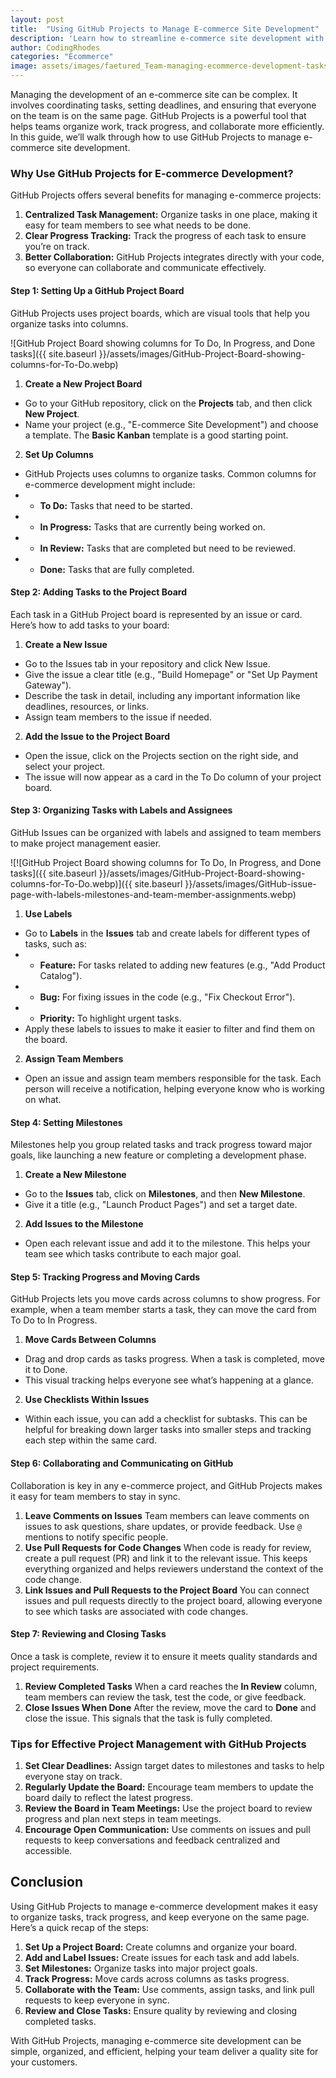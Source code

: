 ```yaml
---
layout: post
title:  "Using GitHub Projects to Manage E-commerce Site Development"
description: 'Learn how to streamline e-commerce site development with GitHub Projects, enabling effective task management, team collaboration, and project tracking.'
author: CodingRhodes
categories: "Ecommerce"
image: assets/images/faetured_Team-managing-ecommerce-development-tasks-using-GitHub-Projects.webp
---
```

Managing the development of an e-commerce site can be complex. It involves coordinating tasks, setting deadlines, and ensuring that everyone on the team is on the same page. GitHub Projects is a powerful tool that helps teams organize work, track progress, and collaborate more efficiently. In this guide, we’ll walk through how to use GitHub Projects to manage e-commerce site development.

### Why Use GitHub Projects for E-commerce Development?
GitHub Projects offers several benefits for managing e-commerce projects:

1. **Centralized Task Management:** Organize tasks in one place, making it easy for team members to see what needs to be done.
2. **Clear Progress Tracking:** Track the progress of each task to ensure you’re on track.
3. **Better Collaboration:** GitHub Projects integrates directly with your code, so everyone can collaborate and communicate effectively.

#### Step 1: Setting Up a GitHub Project Board
GitHub Projects uses project boards, which are visual tools that help you organize tasks into columns.

![GitHub Project Board showing columns for To Do, In Progress, and Done tasks]({{ site.baseurl }}/assets/images/GitHub-Project-Board-showing-columns-for-To-Do.webp)

1. **Create a New Project Board**
+ Go to your GitHub repository, click on the **Projects** tab, and then click **New Project**.
+ Name your project (e.g., "E-commerce Site Development") and choose a template. The **Basic Kanban** template is a good starting point.
2. **Set Up Columns**
+ GitHub Projects uses columns to organize tasks. Common columns for e-commerce development might include:
+ + **To Do:** Tasks that need to be started.
+ + **In Progress:** Tasks that are currently being worked on.
+ + **In Review:** Tasks that are completed but need to be reviewed.
+ + **Done:** Tasks that are fully completed.

#### Step 2: Adding Tasks to the Project Board
Each task in a GitHub Project board is represented by an issue or card. Here’s how to add tasks to your board:

1. **Create a New Issue**
+ Go to the Issues tab in your repository and click New Issue.
+ Give the issue a clear title (e.g., "Build Homepage" or "Set Up Payment Gateway").
+ Describe the task in detail, including any important information like deadlines, resources, or links.
+ Assign team members to the issue if needed.
2. **Add the Issue to the Project Board**
+ Open the issue, click on the Projects section on the right side, and select your project.
+ The issue will now appear as a card in the To Do column of your project board.

#### Step 3: Organizing Tasks with Labels and Assignees
GitHub Issues can be organized with labels and assigned to team members to make project management easier.

![![GitHub Project Board showing columns for To Do, In Progress, and Done tasks]({{ site.baseurl }}/assets/images/GitHub-Project-Board-showing-columns-for-To-Do.webp)]({{ site.baseurl }}/assets/images/GitHub-issue-page-with-labels-milestones-and-team-member-assignments.webp)

1. **Use Labels**
+ Go to **Labels** in the **Issues** tab and create labels for different types of tasks, such as:
+ + **Feature:** For tasks related to adding new features (e.g., "Add Product Catalog").
+ + **Bug:** For fixing issues in the code (e.g., "Fix Checkout Error").
+ + **Priority:** To highlight urgent tasks.
+ Apply these labels to issues to make it easier to filter and find them on the board.
2. **Assign Team Members**
+ Open an issue and assign team members responsible for the task. Each person will receive a notification, helping everyone know who is working on what.

#### Step 4: Setting Milestones
Milestones help you group related tasks and track progress toward major goals, like launching a new feature or completing a development phase.

1. **Create a New Milestone**
+ Go to the **Issues** tab, click on **Milestones**, and then **New Milestone**.
+ Give it a title (e.g., "Launch Product Pages") and set a target date.
2. **Add Issues to the Milestone**
+ Open each relevant issue and add it to the milestone. This helps your team see which tasks contribute to each major goal.

#### Step 5: Tracking Progress and Moving Cards
GitHub Projects lets you move cards across columns to show progress. For example, when a team member starts a task, they can move the card from To Do to In Progress.

1. **Move Cards Between Columns**
+ Drag and drop cards as tasks progress. When a task is completed, move it to Done.
+ This visual tracking helps everyone see what’s happening at a glance.
2. **Use Checklists Within Issues**
+ Within each issue, you can add a checklist for subtasks. This can be helpful for breaking down larger tasks into smaller steps and tracking each step within the same card.

#### Step 6: Collaborating and Communicating on GitHub
Collaboration is key in any e-commerce project, and GitHub Projects makes it easy for team members to stay in sync.

1. **Leave Comments on Issues**
Team members can leave comments on issues to ask questions, share updates, or provide feedback.
Use `@` mentions to notify specific people.
2. **Use Pull Requests for Code Changes**
When code is ready for review, create a pull request (PR) and link it to the relevant issue. This keeps everything organized and helps reviewers understand the context of the code change.
3. **Link Issues and Pull Requests to the Project Board**
You can connect issues and pull requests directly to the project board, allowing everyone to see which tasks are associated with code changes.

#### Step 7: Reviewing and Closing Tasks
Once a task is complete, review it to ensure it meets quality standards and project requirements.

1. **Review Completed Tasks**
When a card reaches the **In Review** column, team members can review the task, test the code, or give feedback.
2. **Close Issues When Done**
After the review, move the card to **Done** and close the issue. This signals that the task is fully completed.

### Tips for Effective Project Management with GitHub Projects
1. **Set Clear Deadlines:** Assign target dates to milestones and tasks to help everyone stay on track.
2. **Regularly Update the Board:** Encourage team members to update the board daily to reflect the latest progress.
3. **Review the Board in Team Meetings:** Use the project board to review progress and plan next steps in team meetings.
4. **Encourage Open Communication:** Use comments on issues and pull requests to keep conversations and feedback centralized and accessible.

## Conclusion
Using GitHub Projects to manage e-commerce development makes it easy to organize tasks, track progress, and keep everyone on the same page. Here’s a quick recap of the steps:

1. **Set Up a Project Board:** Create columns and organize your board.
2. **Add and Label Issues:** Create issues for each task and add labels.
3. **Set Milestones:** Organize tasks into major project goals.
4. **Track Progress:** Move cards across columns as tasks progress.
5. **Collaborate with the Team:** Use comments, assign tasks, and link pull requests to keep everyone in sync.
6. **Review and Close Tasks:** Ensure quality by reviewing and closing completed tasks.

With GitHub Projects, managing e-commerce site development can be simple, organized, and efficient, helping your team deliver a quality site for your customers.
